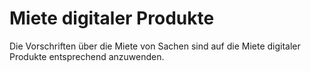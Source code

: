 # Miete digitaler Produkte

Die Vorschriften über die Miete von Sachen sind auf die Miete digitaler Produkte entsprechend anzuwenden. 

